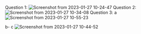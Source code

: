 
Question 1:
![Screenshot from 2023-01-27 10-24-47](https://user-images.githubusercontent.com/77692502/215015830-c1ea95d8-a72e-49f7-b279-a2f4ceb262f6.png)
Question 2:
![Screenshot from 2023-01-27 10-34-08](https://user-images.githubusercontent.com/77692502/215016868-89a629bc-9ec5-4670-a09b-c35919f1921f.png)
Question 3:
a
![Screenshot from 2023-01-27 10-55-23](https://user-images.githubusercontent.com/77692502/215019480-6475b9f8-73cd-4822-a3de-728c3603b2f5.png)

b- c
![Screenshot from 2023-01-27 10-44-52](https://user-images.githubusercontent.com/77692502/215018155-177beeed-4e75-4c71-a217-11934836f01c.png)
